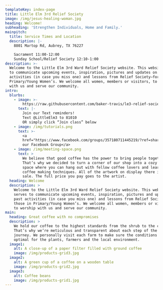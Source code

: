 ```yaml
---
templateKey: index-page
title: Little Elm 3rd Relief Society
image: /img/jesus-healing-woman.jpg
heading: Welcome!
subheading: 'Strengthen Individuals, Home and Family.'
mainpitch:
  title: Service Times and Location
  description: |-
    8801 Martop Rd, Aubrey, TX 76227

    Sacrament 11:00-12:00
    Sunday School/Relief Society 12:10-1:00
description: >-
  Welcome to the Little Elm 3rd Ward Relief Society website. This website serves
  to communicate upcoming events, inspiration, pictures and updates on past
  activities (in case you miss one) and lessons from Relief Society–for those in
  Primary/Young Women’s. We welcome all women, members or visitors, to worship
  with us and serve our community.
intro:
  blurbs:
    - image: >-
        https://raw.githubusercontent.com/baker-travis/le3-relief-society-blog/master/static/img/coffee-gear.png
      text: |-
        Join our Text reminders!
        Text @LittleElm3 to 81010 
        OR simply click “Join class” below
    - image: /img/tutorials.png
      text: >-
        <a
        href="https://www.facebook.com/groups/357180711445219/?ref=share">Join
        our Facebook Group</a>
    - image: /img/meeting-space.png
      text: >
        We believe that good coffee has the power to bring people together.
        That’s why we decided to turn a corner of our shop into a cozy meeting
        space where you can hang out with fellow coffee lovers and learn about
        coffee making techniques. All of the artwork on display there is for
        sale. The full price you pay goes to the artist.
  heading: Welcome
  description: >
    Welcome to the Little Elm 3rd Ward Relief Society website. This website
    serves to communicate upcoming events, inspiration, pictures and updates on
    past activities (in case you miss one) and lessons from Relief Society–for
    those in Primary/Young Women’s. We welcome all women, members or visitors,
    to worship with us and serve our community.
main:
  heading: Great coffee with no compromises
  description: >
    We hold our coffee to the highest standards from the shrub to the cup.
    That’s why we’re meticulous and transparent about each step of the coffee’s
    journey. We personally visit each farm to make sure the conditions are
    optimal for the plants, farmers and the local environment.
  image1:
    alt: A close-up of a paper filter filled with ground coffee
    image: /img/products-grid3.jpg
  image2:
    alt: A green cup of a coffee on a wooden table
    image: /img/products-grid2.jpg
  image3:
    alt: Coffee beans
    image: /img/products-grid1.jpg
---
```


